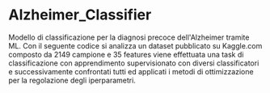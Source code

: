 # Alzheimer_Classifier
Modello di classificazione per la diagnosi precoce dell'Alzheimer tramite ML.
Con il seguente codice si analizza un dataset pubblicato su Kaggle.com composto da 2149 campione e 35 features viene effettuata una task di classificazione con apprendimento supervisionato con diversi classificatori e successivamente confrontati tutti ed applicati i metodi di ottimizzazione per la regolazione degli iperparametri. 
